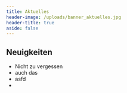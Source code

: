 ```yaml
---
title: Aktuelles
header-image: /uploads/banner_aktuelles.jpg
header-title: true
aside: false
---
```

## Neuigkeiten

* Nicht zu vergessen
* auch das
* asfd
*

